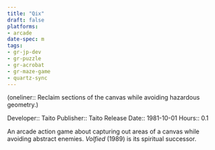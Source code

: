 ```yaml
---
title: "Qix"
draft: false
platforms:
- arcade
date-spec: m
tags:
- gr-jp-dev
- gr-puzzle 
- gr-acrobat 
- gr-maze-game 
- quartz-sync
---
```


(oneliner:: Reclaim sections of the canvas while avoiding hazardous geometry.)

Developer:: Taito
Publisher:: Taito
Release Date:: 1981-10-01
Hours:: 0.1

An arcade action game about capturing out areas of a canvas while avoiding abstract enemies. *Volfied* (1989) is its spiritual successor.